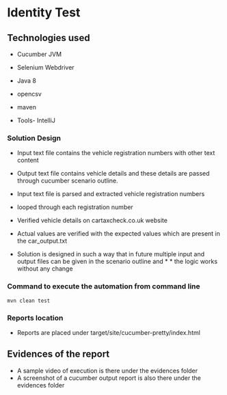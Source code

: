 # Identity Test

## Technologies used

* Cucumber JVM
* Selenium Webdriver
* Java 8
* opencsv
* maven

* Tools- IntelliJ



###  Solution Design

* Input text file contains the vehicle registration numbers with other text content
* Output text file contains vehicle details and these details are passed through cucumber scenario outline.

* Input text file is parsed and extracted vehicle registration numbers
* looped through each registration number
* Verified vehicle details on cartaxcheck.co.uk website
* Actual values are verified with the expected values which are present in the car_output.txt
* Solution is designed in such a way that in future multiple input and output files can be given in the scenario outline and * * the logic works without any change


### Command to execute the automation from command line

`mvn clean test`

### Reports location
* Reports are placed under target/site/cucumber-pretty/index.html




## Evidences of the report

* A sample video of execution is there under the evidences folder
* A screenshot of a cucumber output report is also there under the evidences folder
